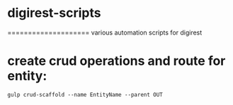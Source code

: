# digirest-scripts
====================
various automation scripts for digirest


create crud operations and route for entity:
================
	gulp crud-scaffold --name EntityName --parent OUT



